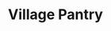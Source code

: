 ---
title: "Village Pantry"
url: /bloomington/village-pantry-east-10th-street/
shop: convenience
---